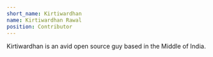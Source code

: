 ```yaml
---
short_name: Kirtiwardhan
name: Kirtiwardhan Rawal
position: Contributor
---
```


Kirtiwardhan is an avid open source guy based in the Middle of India.
